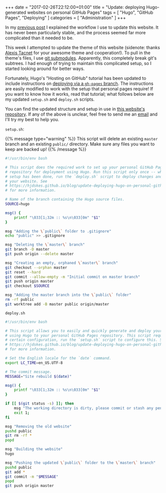 +++
date = "2017-02-26T22:12:00+01:00"
title = "Update: deploying Hugo-generated websites on personal GitHub Pages"
tags = [ "Hugo", "GitHub Pages", "Deploying" ]
categories = [ "Administration" ]
+++

In my [previous post](/blog/deploying-hugo-on-personal-gh-pages) I explained the
workflow I use to update this website. It has never been particularly stable,
and the process seemed far more complicated than it needed to be.

This week I attempted to update the theme of this website (sidenote: thanks
[Alexis Tacnet](https://github.com/fuegowolf) for your awesome theme and
cooperation!). To pull in the theme's files, I use [git
submodules](https://git-scm.com/book/en/v2/Git-Tools-Submodules). Apparently,
this completely break git's subtrees. I had enough of trying to maintain
this complicated setup, so I started looking around for better ways.

Fortunately, Hugo's "Hosting on GitHub" tutorial has been updated to include
instructions on [deploying via a `gh-pages`
branch](https://gohugo.io/tutorials/github-pages-blog/#deployment-via-gh-pages-branch).
The instructions are easily modified to work with the setup that personal pages
require! If you want to know how it works, read that tutorial; what follows
below are my updated `setup.sh` and `deploy.sh` scripts.

You can find the updated structure and setup in use in [this website's
repository](https://github.com/Hjdskes/hjdskes.github.io). If any of the above
is unclear, feel free to send me an [email](mailto:hjdskes@gmail.com) and I'll
try my best to help you.

`setup.sh`:

{{% message type="warning" %}} This script will delete an existing `master`
branch and an existing `public/` directory. Make sure any files you want to keep
are backed up! {{% /message %}}

```bash
#!/usr/bin/env bash

# This script does the required work to set up your personal GitHub Pages
# repository for deployment using Hugo. Run this script only once -- when the
# setup has been done, run the `deploy.sh` script to deploy changes and update
# your website. See
# https://hjdskes.github.io/blog/update-deploying-hugo-on-personal-github-pages/
# for more information.

# Name of the branch containing the Hugo source files.
SOURCE=hugo

msg() {
    printf "\033[1;32m :: %s\n\033[0m" "$1"
}

msg "Adding the \`public\` folder to .gitignore"
echo "public" >> .gitignore

msg "Deleting the \`master\` branch"
git branch -D master
git push origin --delete master

msg "Creating an empty, orphaned \`master\` branch"
git checkout --orphan master
git reset --hard
git commit --allow-empty -m "Initial commit on master branch"
git push origin master
git checkout $SOURCE

msg "Adding the master branch into the \`public\` folder"
rm -rf public
git worktree add -B master public origin/master
```

`deploy.sh`
```bash
#!/usr/bin/env bash

# This script allows you to easily and quickly generate and deploy your website
# using Hugo to your personal GitHub Pages repository. This script requires a
# certain configuration, run the `setup.sh` script to configure this. See
# https://hjdskes.github.io/blog/update-deploying-hugo-on-personal-github-pages/
# for more information.

# Set the English locale for the `date` command.
export LC_TIME=en_US.UTF-8

# The commit message.
MESSAGE="Site rebuild $(date)"

msg() {
    printf "\033[1;32m :: %s\n\033[0m" "$1"
}

if [[ $(git status -s) ]]; then
    msg "The working directory is dirty, please commit or stash any pending changes"
    exit 1;
fi

msg "Removing the old website"
pushd public
git rm -rf *
popd

msg "Building the website"
hugo

msg "Pushing the updated \`public\` folder to the \`master\` branch"
pushd public
git add *
git commit -m "$MESSAGE"
popd
git push origin master
```
